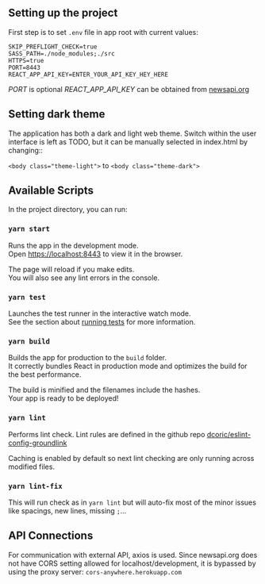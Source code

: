 ## Setting up the project

First step is to set `.env` file in app root with current values:
```
SKIP_PREFLIGHT_CHECK=true
SASS_PATH=./node_modules;./src
HTTPS=true
PORT=8443
REACT_APP_API_KEY=ENTER_YOUR_API_KEY_HEY_HERE
```

*PORT* is optional
*REACT_APP_API_KEY* can be obtained from [newsapi.org](https://newsapi.org/register)

## Setting dark theme

The application has both a dark and light web theme. Switch within the user interface is left as TODO,
but it can be manually selected in index.html by changing::
 
 `<body class="theme-light">` to `<body class="theme-dark">`

## Available Scripts

In the project directory, you can run:

### `yarn start`

Runs the app in the development mode.<br />
Open [https://localhost:8443](https://localhost:8443) to view it in the browser.

The page will reload if you make edits.<br />
You will also see any lint errors in the console.

### `yarn test`

Launches the test runner in the interactive watch mode.<br />
See the section about [running tests](https://facebook.github.io/create-react-app/docs/running-tests) for more information.

### `yarn build`

Builds the app for production to the `build` folder.<br />
It correctly bundles React in production mode and optimizes the build for the best performance.

The build is minified and the filenames include the hashes.<br />
Your app is ready to be deployed!

### `yarn lint`

Performs lint check. Lint rules are defined in the github repo [dcoric/eslint-config-groundlink](https://github.com/dcoric/eslint-config-groundlink)

Caching is enabled by default so next lint checking are only running across modified files.

### `yarn lint-fix`

This will run check as in `yarn lint` but will auto-fix most of the minor issues like spacings, new lines, missing `;`...

## API Connections

For communication with external API, axios is used. Since newsapi.org does not have CORS setting allowed for localhost/development,
it is bypassed by using the proxy server: `cors-anywhere.herokuapp.com`
